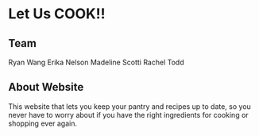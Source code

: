 # Let Us COOK!!

## Team
Ryan Wang
Erika Nelson
Madeline Scotti
Rachel Todd

## About Website
This website that lets you keep your pantry and recipes up to date, so you never have to worry about if you have the right ingredients for cooking or shopping ever again.
